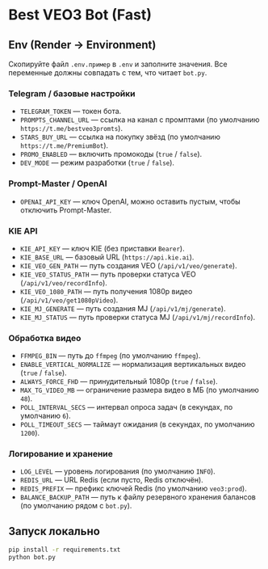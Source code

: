 # Best VEO3 Bot (Fast)

## Env (Render → Environment)
Скопируйте файл `.env.пример` в `.env` и заполните значения. Все переменные должны совпадать с тем, что читает `bot.py`.

### Telegram / базовые настройки
- `TELEGRAM_TOKEN` — токен бота.
- `PROMPTS_CHANNEL_URL` — ссылка на канал с промптами (по умолчанию `https://t.me/bestveo3promts`).
- `STARS_BUY_URL` — ссылка на покупку звёзд (по умолчанию `https://t.me/PremiumBot`).
- `PROMO_ENABLED` — включить промокоды (`true` / `false`).
- `DEV_MODE` — режим разработки (`true` / `false`).

### Prompt-Master / OpenAI
- `OPENAI_API_KEY` — ключ OpenAI, можно оставить пустым, чтобы отключить Prompt-Master.

### KIE API
- `KIE_API_KEY` — ключ KIE (без приставки `Bearer`).
- `KIE_BASE_URL` — базовый URL (`https://api.kie.ai`).
- `KIE_VEO_GEN_PATH` — путь создания VEO (`/api/v1/veo/generate`).
- `KIE_VEO_STATUS_PATH` — путь проверки статуса VEO (`/api/v1/veo/recordInfo`).
- `KIE_VEO_1080_PATH` — путь получения 1080p видео (`/api/v1/veo/get1080pVideo`).
- `KIE_MJ_GENERATE` — путь создания MJ (`/api/v1/mj/generate`).
- `KIE_MJ_STATUS` — путь проверки статуса MJ (`/api/v1/mj/recordInfo`).

### Обработка видео
- `FFMPEG_BIN` — путь до `ffmpeg` (по умолчанию `ffmpeg`).
- `ENABLE_VERTICAL_NORMALIZE` — нормализация вертикальных видео (`true` / `false`).
- `ALWAYS_FORCE_FHD` — принудительный 1080p (`true` / `false`).
- `MAX_TG_VIDEO_MB` — ограничение размера видео в МБ (по умолчанию `48`).
- `POLL_INTERVAL_SECS` — интервал опроса задач (в секундах, по умолчанию `6`).
- `POLL_TIMEOUT_SECS` — таймаут ожидания (в секундах, по умолчанию `1200`).

### Логирование и хранение
- `LOG_LEVEL` — уровень логирования (по умолчанию `INFO`).
- `REDIS_URL` — URL Redis (если пусто, Redis отключён).
- `REDIS_PREFIX` — префикс ключей Redis (по умолчанию `veo3:prod`).
- `BALANCE_BACKUP_PATH` — путь к файлу резервного хранения балансов (по умолчанию рядом с `bot.py`).

## Запуск локально
```bash
pip install -r requirements.txt
python bot.py
```
